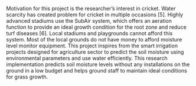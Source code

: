 Motivation for this project is the researcher’s interest in cricket. Water scarcity has created problem for cricket in multiple occasions [5]. Highly advanced stadiums use the SubAir system, which offers an aeration function to provide an ideal growth condition for the root zone and reduce turf diseases [6]. Local stadiums and playgrounds cannot afford this system. Most of the local grounds do not have money to afford moisture level monitor equipment. This project inspires from the smart irrigation projects designed for agriculture sector to predict the soil moisture using environmental parameters and use water efficiently. This research implementation predicts soil moisture levels without any installations on the ground in a low budget and helps ground staff to maintain ideal conditions for grass growth.
